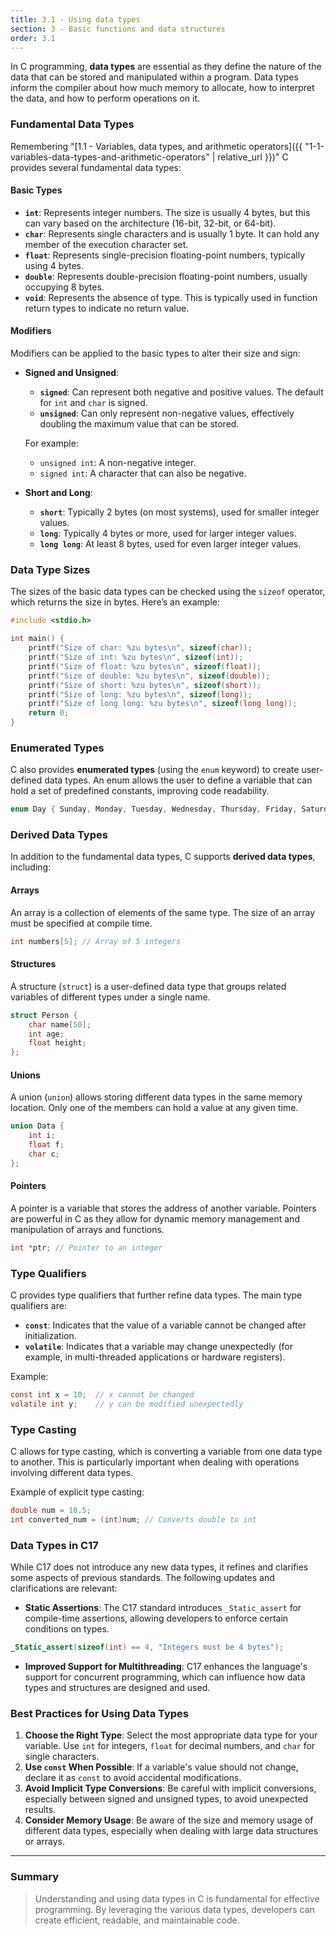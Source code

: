 ```yaml
---
title: 3.1 - Using data types
section: 3 - Basic functions and data structures
order: 3.1
---
```


In C programming, **data types** are essential as they define the nature of the data that can be stored and manipulated within a program. Data types inform the compiler about how much memory to allocate, how to interpret the data, and how to perform operations on it. 

### Fundamental Data Types

Remembering "[1.1 - Variables, data types, and arithmetic operators]({{ "1-1-variables-data-types-and-arithmetic-operators" | relative_url }})" C provides several fundamental data types:

#### Basic Types

- **`int`**: Represents integer numbers. The size is usually 4 bytes, but this can vary based on the architecture (16-bit, 32-bit, or 64-bit).
- **`char`**: Represents single characters and is usually 1 byte. It can hold any member of the execution character set.
- **`float`**: Represents single-precision floating-point numbers, typically using 4 bytes.
- **`double`**: Represents double-precision floating-point numbers, usually occupying 8 bytes.
- **`void`**: Represents the absence of type. This is typically used in function return types to indicate no return value.

#### Modifiers

Modifiers can be applied to the basic types to alter their size and sign:

- **Signed and Unsigned**:
  - **`signed`**: Can represent both negative and positive values. The default for `int` and `char` is signed.
  - **`unsigned`**: Can only represent non-negative values, effectively doubling the maximum value that can be stored.
  
  For example:
  - `unsigned int`: A non-negative integer.
  - `signed int`: A character that can also be negative.
  
- **Short and Long**:
  - **`short`**: Typically 2 bytes (on most systems), used for smaller integer values.
  - **`long`**: Typically 4 bytes or more, used for larger integer values.
  - **`long long`**: At least 8 bytes, used for even larger integer values.

### Data Type Sizes

The sizes of the basic data types can be checked using the `sizeof` operator, which returns the size in bytes. Here’s an example:

```c
#include <stdio.h>

int main() {
    printf("Size of char: %zu bytes\n", sizeof(char));
    printf("Size of int: %zu bytes\n", sizeof(int));
    printf("Size of float: %zu bytes\n", sizeof(float));
    printf("Size of double: %zu bytes\n", sizeof(double));
    printf("Size of short: %zu bytes\n", sizeof(short));
    printf("Size of long: %zu bytes\n", sizeof(long));
    printf("Size of long long: %zu bytes\n", sizeof(long long));
    return 0;
}
```

### Enumerated Types

C also provides **enumerated types** (using the `enum` keyword) to create user-defined data types. An enum allows the user to define a variable that can hold a set of predefined constants, improving code readability.

```c
enum Day { Sunday, Monday, Tuesday, Wednesday, Thursday, Friday, Saturday };
```

###  Derived Data Types

In addition to the fundamental data types, C supports **derived data types**, including:

#### Arrays

An array is a collection of elements of the same type. The size of an array must be specified at compile time.

```c
int numbers[5]; // Array of 5 integers
```

#### Structures

A structure (`struct`) is a user-defined data type that groups related variables of different types under a single name.

```c
struct Person {
    char name[50];
    int age;
    float height;
};
```

#### Unions

A union (`union`) allows storing different data types in the same memory location. Only one of the members can hold a value at any given time.

```c
union Data {
    int i;
    float f;
    char c;
};
```

#### Pointers

A pointer is a variable that stores the address of another variable. Pointers are powerful in C as they allow for dynamic memory management and manipulation of arrays and functions.

```c
int *ptr; // Pointer to an integer
```

### Type Qualifiers

C provides type qualifiers that further refine data types. The main type qualifiers are:

- **`const`**: Indicates that the value of a variable cannot be changed after initialization.
- **`volatile`**: Indicates that a variable may change unexpectedly (for example, in multi-threaded applications or hardware registers).

Example:

```c
const int x = 10;  // x cannot be changed
volatile int y;    // y can be modified unexpectedly
```

###  Type Casting

C allows for type casting, which is converting a variable from one data type to another. This is particularly important when dealing with operations involving different data types.

Example of explicit type casting:

```c
double num = 10.5;
int converted_num = (int)num; // Converts double to int
```

###  Data Types in C17

While C17 does not introduce any new data types, it refines and clarifies some aspects of previous standards. The following updates and clarifications are relevant:

- **Static Assertions**: The C17 standard introduces `_Static_assert` for compile-time assertions, allowing developers to enforce certain conditions on types.

```c
_Static_assert(sizeof(int) == 4, "Integers must be 4 bytes");
```

- **Improved Support for Multithreading**: C17 enhances the language's support for concurrent programming, which can influence how data types and structures are designed and used.

### Best Practices for Using Data Types

1. **Choose the Right Type**: Select the most appropriate data type for your variable. Use `int` for integers, `float` for decimal numbers, and `char` for single characters.
2. **Use `const` When Possible**: If a variable's value should not change, declare it as `const` to avoid accidental modifications.
3. **Avoid Implicit Type Conversions**: Be careful with implicit conversions, especially between signed and unsigned types, to avoid unexpected results.
4. **Consider Memory Usage**: Be aware of the size and memory usage of different data types, especially when dealing with large data structures or arrays.

---

### Summary

> Understanding and using data types in C is fundamental for effective programming. By leveraging the various data types, developers can create efficient, readable, and maintainable code.